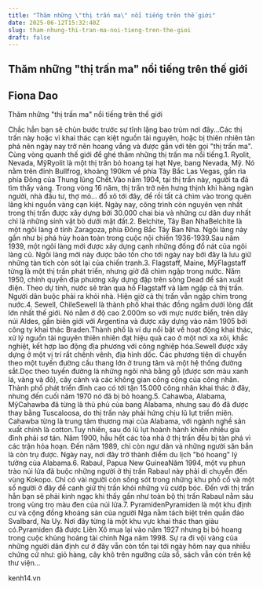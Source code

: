 ```yaml
---
title: "Thăm những \"thị trấn ma\" nổi tiếng trên thế giới"
date: 2025-06-12T15:32:40Z
slug: tham-nhung-thi-tran-ma-noi-tieng-tren-the-gioi
draft: false
---
```


## Thăm những "thị trấn ma" nổi tiếng trên thế giới

## Fiona Dao

Thăm những "thị trấn ma" nổi tiếng trên thế giới
 
Chắc hẳn bạn sẽ chùn bước trước sự tĩnh lặng bao trùm nơi đây...Các thị trấn này hoặc vì khai thác cạn kiệt nguồn tài nguyên, hoặc bị thiên nhiên tàn phá nên ngày nay trở nên hoang vắng và được gắn với tên gọi "thị trấn ma". Cùng vòng quanh thế giới để ghé thăm những thị trấn ma nổi tiếng.1. Ryolit, Nevada, MỹRyolit là một thị trấn bỏ hoang tại hạt Nye, bang Nevada, Mỹ. Nó nằm trên đỉnh Bullfrog, khoảng 190km về phía Tây Bắc Las Vegas, gần rìa phía Đông của Thung lũng Chết.Vào năm 1904, tại thị trấn này, người ta đã tìm thấy vàng. Trong vòng 16 năm, thị trấn trở nên hưng thịnh khi hàng ngàn người, nhà đầu tư, thợ mỏ… đổ xô tới đây, để rồi tất cả chìm vào trong quên lãng khi nguồn vàng cạn kiệt. Ngày nay, công trình còn nguyên vẹn nhất trong thị trấn được xây dựng bởi 30.000 chai bia và những cư dân duy nhất chỉ là những sinh vật bò dưới mặt đất.2. Belchite, Tây Ban NhaBelchite là một ngôi làng ở tỉnh Zaragoza, phía Đông Bắc Tây Ban Nha. Ngôi làng này gần như bị phá hủy hoàn toàn trong cuộc nội chiến 1936-1939.Sau năm 1939, một ngôi làng mới được xây dựng cạnh những đống đổ nát của ngôi làng cũ. Ngôi làng mới này được bảo tồn cho tới ngày nay bởi đây là lưu giữ những tàn tích còn sót lại của chiến tranh.3. Flagstaff, Maine, MỹFlagstaff từng là một thị trấn phát triển, nhưng giờ đã chìm ngập trong nước. Năm 1950, chính quyền địa phương xây dựng đập trên sông Dead để sản xuất điện. Theo dự tính, nước sẽ tràn qua hồ Flagstaff và làm ngập cả thị trấn. Người dân buộc phải ra khỏi nhà. Hiện giờ cả thị trấn vẫn ngập chìm trong nước.4. Sewell, ChileSewell là thành phố khai thác đồng ngầm dưới lòng đất lớn nhất thế giới. Nó nằm ở độ cao 2.000m so với mực nước biển, trên dãy núi Aldes, gần biên giới với Argentina và được xây dựng vào năm 1905 bởi công ty khai thác Braden.Thành phố là ví dụ nổi bật về hoạt động khai thác, xử lý nguồn tài nguyên thiên nhiên đạt hiệu quả cao ở một nơi xa xôi, khắc nghiệt, kết hợp lao động địa phương với công nghiệp hóa.Sewell được xây dựng ở một vị trí rất chênh vênh, địa hình dốc. Các phương tiện di chuyển theo một tuyến đường cầu thang lớn ở trung tâm và một hệ thống đường sắt.Dọc theo tuyến đường là những ngôi nhà bằng gỗ (được sơn màu xanh lá, vàng và đỏ), cây cảnh và các không gian công cộng của công nhân. Thành phố phát triển đỉnh cao có tới tận 15.000 công nhân khai thác ở đây, nhưng đến cuối năm 1970 nó đã bị bỏ hoang.5. Cahawba, Alabama, MỹCahawba đã từng là thủ phủ của bang Alabama, nhưng sau đó đã được thay bằng Tuscaloosa, do thị trấn này phải hứng chịu lũ lụt triền miên. Cahawba từng là trung tâm thương mại của Alabama, với ngành nghề sản xuất chính là cotton.Tuy nhiên, sau đó lũ lụt hoành hành khiến nhiều gia đình phải sơ tán. Năm 1900, hầu hết các tòa nhà ở thị trấn đều bị tàn phá vì các trận hỏa hoạn. Đến năm 1989, chỉ còn ngư dân và những người săn bắn là còn trụ được. Ngày nay, nơi đây trở thành điểm du lịch "bỏ hoang" lý tưởng của Alabama.6. Rabaul, Papua New GuineaNăm 1994, một vụ phun trào núi lửa đã buộc những người ở thị trấn Rabaul này phải di chuyển đến vùng Kokopo. Chỉ có vài người còn sống sót trong những khu phố cổ và một số người ở đây để canh giữ thị trấn khỏi những vũ cướp bóc. Đến với thị trấn hẳn bạn sẽ phải kinh ngạc khi thấy gần như toàn bộ thị trấn Rabaul nằm sâu trong vùng tro màu đen của núi lửa.7. PyramidenPyramiden là một khu định cư và cộng đồng khoáng sản của người Nga nằm tách biệt trên quần đảo Svalbard, Na Uy. Nơi đây từng là một khu vực khai thác than giàu có.Pyramiden đã được Liên Xô mua lại vào năm 1927 nhưng bị bỏ hoang trong cuộc khủng hoảng tài chính Nga năm 1998. Sự ra đi vội vàng của những người dân định cư ở đây vẫn còn tồn tại tới ngày hôm nay qua nhiều chứng cứ như: giỏ hàng, cây khô trên ngưỡng cửa sổ, sách vẫn còn trên kệ thư viện...
 
kenh14.vn